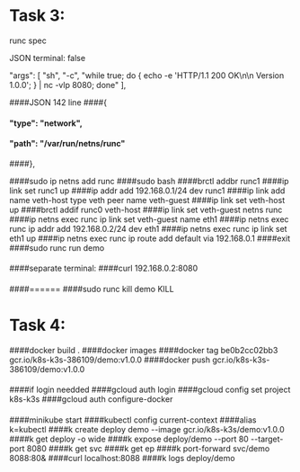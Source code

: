 Task 3:
====
runc spec

JSON
terminal: false

"args": [
"sh", "-c", "while true; do { echo -e 'HTTP/1.1 200 OK\n\n Version 1.0.0'; } | nc -vlp 8080; done"
],



####JSON 142 line
####{
####    "type": "network",
####    "path": "/var/run/netns/runc"
####},

####sudo ip netns add runc
####sudo bash
####brctl addbr runc1
####ip link set runc1 up
####ip addr add 192.168.0.1/24 dev runc1
####ip link add name veth-host type veth peer name veth-guest
####ip link set veth-host up
####brctl addif runc0 veth-host
####ip link set veth-guest netns runc
####ip netns exec runc ip link set veth-guest name eth1
####ip netns exec runc ip addr add 192.168.0.2/24 dev eth1
####ip netns exec runc ip link set eth1 up
####ip netns exec runc ip route add default via 192.168.0.1
####exit
####sudo runc run demo
####
####separate terminal:
####curl 192.168.0.2:8080
####
####======
####sudo runc kill demo KILL

Task 4:
====
####docker build .
####docker images
####docker tag be0b2cc02bb3 gcr.io/k8s-k3s-386109/demo:v1.0.0
####docker push gcr.io/k8s-k3s-386109/demo:v1.0.0
####
####if login needded
####gcloud auth login
####gcloud config set project k8s-k3s
####gcloud auth configure-docker
####
####minikube start
####kubectl config current-context
####alias k=kubectl
####k create deploy demo --image gcr.io/k8s-k3s/demo:v1.0.0
####k get deploy -o wide
####k expose deploy/demo --port 80 --target-port 8080
####k get svc
####k get ep
####k port-forward svc/demo 8088:80&
####curl localhost:8088
####k logs deploy/demo